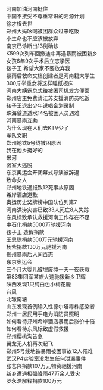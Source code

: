 河南加油河南挺住  
中国不接受不尊重常识的溯源计划  
徐才根去世  
郑州大妈吆喝被困群众过来吃饭  
小生命也不应该被放弃  
南京已诊断出13例确诊  
K599次列车回撤途中再遇暴雨被困新乡  
女孩6年9次手术后立志学医  
孩子王 希望大家不要放弃我  
暴雨后救命文档创建者是河南籍大学生  
300斤举重女将这样睡纸板床  
河南大姨霸总式给被困司机发方便面  
郑州店主免费请江苏支援消防员吃饭  
孩子王退出少年说唱企划录制  
珠海隧道透水14名被困人员遇难  
河南暴雨互助  
为什么现在人们去KTV少了  
军队文职  
郑州地铁5号线被困原因  
我在他乡挺好的  
米河  
密室大逃脱  
东京奥运会开闭幕式导演被辞退  
致命女人  
郑州地铁通报致12死事故原因  
希岸酒店道歉  
奥运历史奖牌榜中国队位列第7  
河南洪涝灾害已致33人死亡8人失踪  
东风标致承认救援河南工作存在不足  
中石化捐款5000万驰援河南  
孩子王 造假捐款  
王思聪捐款500万元驰援河南  
杨紫捐款130万元驰援河南  
郑州暴雨后人间百态  
东京奥运会  
三个月大婴儿被埋废墟一天一夜获救  
第83集团军某旅火速驰援新乡卫辉  
陕西发现1只纯白色小梅花鹿  
台风  
北辙南辕  
山东发现首例输入性德尔塔毒株感染者  
郑州一居民用手电为消防员照明  
如何看待郑州希岸酒店暴雨后涨价十倍  
如何看待东风标致虚假救援  
郑州樱桃沟告急  
翼龙无人机再次起飞  
郑州5号线地铁暴雨被困事故12人罹难  
武汉P4实验室没发生任何泄漏事件  
张艺兴捐款107万元物资驰援河南  
新乡遭遇极强降雨47万余人受灾  
罗永浩解释捐款100万元  
